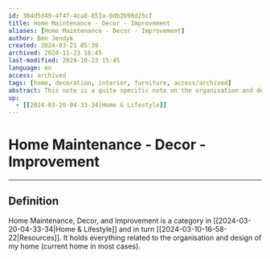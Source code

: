 ```yaml
---
id: 304d5d49-4f4f-4ca8-853a-0db2b98d25cf
title: Home Maintenance - Decor - Improvement
aliases: [Home Maintenance - Decor - Improvement]
author: Ben Jendyk
created: 2024-03-21 05:39
archived: 2024-11-23 16:45
last-modified: 2024-10-23 15:45
language: en
access: archived
tags: [home, decoration, interior, furniture, access/archived]
abstract: This note is a quite specific note on the organisation and design of my home (current home in most cases).
up:
  - [[2024-03-20-04-33-34|Home & Lifestyle]]
---
```


# Home Maintenance - Decor - Improvement

--- 

## Definition

Home Maintenance, Decor, and Improvement is a category in [[2024-03-20-04-33-34|Home & Lifestyle]] and in turn [[2024-03-10-16-58-22|Resources]]. It holds everything related to the organisation and design of my home (current home in most cases).
